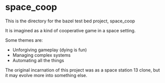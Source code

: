 space_coop
==========

This is the directory for the bazel test bed project, space_coop

It is imagined as a kind of cooperative game in a space setting.

Some themes are:

- Unforgiving gameplay (dying is fun)
- Managing complex systems
- Automating all the things

The original incarnation of this project was as a space station 13 clone, but it may evolve more into something else.
